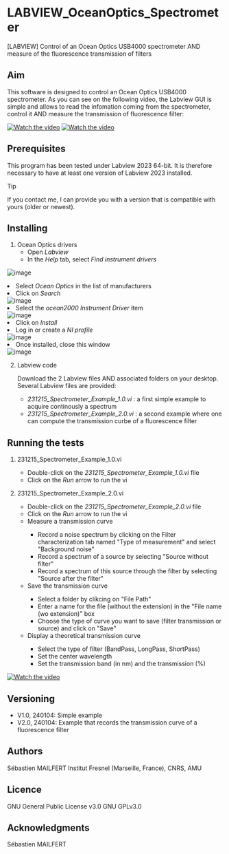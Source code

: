 # LABVIEW_OceanOptics_Spectrometer
[LABVIEW] Control of an Ocean Optics USB4000 spectrometer AND measure of the fluorescence transmission of filters


## Aim
This software is designed to control an Ocean Optics USB4000 spectrometer.
As you can see on the following video, the Labview GUI is simple and allows to read the infomation coming from the spectrometer, control it AND measure the transmission of fluorescence filter:

[![Watch the video](https://github.com/MAILFERT-Sebastien/LABVIEW-Useful-codes/blob/main/Device_control/Spectrometer_USB4000/Images/Labview_OceanOptics_USB4000.png)](https://www.youtube.com/watch?v=lz8w-zJ4CPQ)
[![Watch the video](https://github.com/MAILFERT-Sebastien/LABVIEW-Useful-codes/blob/main/Device_control/Spectrometer_USB4000/Images/Labview_OceanOptics_USB4000_2.png)](https://youtu.be/C9iH8P3rPok)

## Prerequisites
This program has been tested under Labview 2023 64-bit. It is therefore necessary to have at least one version of Labview 2023 installed.
> [!TIP]
> If you contact me, I can provide you with a version that is compatible with yours (older or newest).

## Installing

1. Ocean Optics drivers
   <ul>
      <li> Open <i>Labview</i></li>
      <li> In the <i>Help</i> tab, select <i>Find instrument drivers</i></li>
![image](https://github.com/MAILFERT-Sebastien/LABVIEW-Useful-codes/blob/main/Device_control/Spectrometer_USB4000/Images/Labview_OceanOptics_Drivers_0.png)
      <li> Select <i>Ocean Optics</i> in the list of manufacturers</li>
      <li> Click on <i>Search</i> </li>
![image](https://github.com/MAILFERT-Sebastien/LABVIEW-Useful-codes/blob/main/Device_control/Spectrometer_USB4000/Images/Labview_OceanOptics_Drivers_1.png)
      <li> Select the <i>ocean2000 Instrument Driver</i> item</li>
![image](https://github.com/MAILFERT-Sebastien/LABVIEW-Useful-codes/blob/main/Device_control/Spectrometer_USB4000/Images/Labview_OceanOptics_Drivers_2.png)
      <li> Click on <i>Install</i></li>
      <li> Log in or create a <i>NI profile</i></li>
![image](https://github.com/MAILFERT-Sebastien/LABVIEW-Useful-codes/blob/main/Device_control/Spectrometer_USB4000/Images/Labview_OceanOptics_Drivers_3.png)
      <li> Once installed, close this window</li>
![image](https://github.com/MAILFERT-Sebastien/LABVIEW-Useful-codes/blob/main/Device_control/Spectrometer_USB4000/Images/Labview_OceanOptics_Drivers_4.png)
      </ul>
      
2. Labview code

      Download the 2 Labview files AND associated folders on your desktop. Several Labview files are provided:
      <ul>
      <li> <i>231215_Spectrometer_Example_1.0.vi</i> : a first simple example to acquire continously a spectrum</li>
      <li> <i>231215_Spectrometer_Example_2.0.vi</i> : a second example where one can compute the transmission curbe of a fluorescence filter</li>
      </ul>

## Running the tests
1. 231215_Spectrometer_Example_1.0.vi
	<ul>
      	<li> Double-click on the <i>231215_Spectrometer_Example_1.0.vi</i> file</li>
      	<li> Click on the <i>Run</i> arrow to run the vi</li>
      	</ul>


2. 231215_Spectrometer_Example_2.0.vi
	<ul>
      	<li> Double-click on the <i>231215_Spectrometer_Example_2.0.vi</i> file</li>
      	<li> Click on the <i>Run</i> arrow to run the vi</li>
	<li> Measure a transmission curve</li>
      		<ul>
	      	<li> Record a noise spectrum by clicking on the Filter characterization tab named "Type of measurement" and select "Background noise"</li>
		<li> Record a spectrum of a source by selecting "Source without filter"</li>
		<li> Record a spectrum of this source through the filter by selecting "Source after the filter"</li>
		</ul>
	<li> Save the transmission curve</li>
		<ul>
	      	<li> Select a folder by clikcing on "File Path"</li>
		<li> Enter a name for the file (without the extension) in the "File name (wo extension)" box</li>
		<li> Choose the type of curve you want to save (filter transmission or source) and click on "Save"</li>
		</ul>
	<li> Display a theoretical transmission curve</li>
		<ul>
	      	<li> Select the type of filter (BandPass, LongPass, ShortPass)</li>
		<li> Set the center wavelength</li>
		<li> Set the transmission band (in nm) and the transmission (%)</li>
		</ul>
	</ul>
[![Watch the video](https://github.com/MAILFERT-Sebastien/LABVIEW-Useful-codes/blob/main/Device_control/Spectrometer_USB4000/Images/FilterTransmission_Measurement.png)](https://youtu.be/IOkKzA5c4gc)

## Versioning

<ul>
	<li> V1.0, 240104: Simple example</li>
	<li> V2.0, 240104: Example that records the transmission curve of a fluorescence filter</li>
</ul>




## Authors
Sébastien MAILFERT
Institut Fresnel (Marseille, France), CNRS, AMU

## Licence
GNU General Public License v3.0
GNU GPLv3.0

## Acknowledgments
Sébastien MAILFERT
